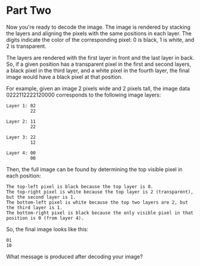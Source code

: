 # Part Two
  
Now you're ready to decode the image. The image is rendered by stacking the layers and aligning the pixels with the same positions in each layer. The digits indicate the color of the corresponding pixel: 0 is black, 1 is white, and 2 is transparent.  
  
The layers are rendered with the first layer in front and the last layer in back. So, if a given position has a transparent pixel in the first and second layers, a black pixel in the third layer, and a white pixel in the fourth layer, the final image would have a black pixel at that position.  
  
For example, given an image 2 pixels wide and 2 pixels tall, the image data 0222112222120000 corresponds to the following image layers:  
```
Layer 1: 02
         22

Layer 2: 11
         22

Layer 3: 22
         12

Layer 4: 00
         00
```
Then, the full image can be found by determining the top visible pixel in each position:  
  
    The top-left pixel is black because the top layer is 0.  
    The top-right pixel is white because the top layer is 2 (transparent), but the second layer is 1.  
    The bottom-left pixel is white because the top two layers are 2, but the third layer is 1.  
    The bottom-right pixel is black because the only visible pixel in that position is 0 (from layer 4).  

So, the final image looks like this:  
```
01
10
```
What message is produced after decoding your image?  
